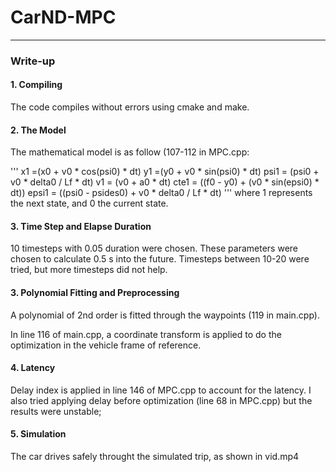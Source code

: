 # CarND-MPC

---

### Write-up

#### 1. Compiling

The code compiles without errors using cmake and make.

#### 2. The Model
The mathematical model is as follow (107-112 in MPC.cpp:

'''
x1 =(x0 + v0 * cos(psi0) * dt)
y1 =(y0 + v0 * sin(psi0) * dt)
psi1 = (psi0 + v0 * delta0 / Lf * dt)
v1 = (v0 + a0 * dt)
cte1 = ((f0 - y0) + (v0 * sin(epsi0) * dt))
epsi1 = ((psi0 - psides0) + v0 * delta0 / Lf * dt)
'''
where 1 represents the next state, and 0 the current state.

#### 3. Time Step and Elapse Duration

10 timesteps with 0.05 duration were chosen. These parameters were chosen to calculate 0.5 s into the future. Timesteps between 10-20 were tried, but more timesteps did not help.

#### 3. Polynomial Fitting and Preprocessing

A polynomial of 2nd order is fitted through the waypoints (119 in main.cpp).

In line 116 of main.cpp, a coordinate transform is applied to do the optimization in the vehicle frame of reference.

#### 4. Latency

Delay index is applied in line 146 of MPC.cpp to account for the latency. I also tried applying delay before optimization (line 68 in MPC.cpp) but the results were unstable;

#### 5. Simulation

The car drives safely throught the simulated trip, as shown in vid.mp4